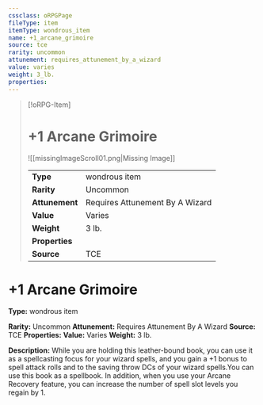 ```yaml
---
cssclass: oRPGPage
fileType: item
itemType: wondrous_item
name: +1_arcane_grimoire
source: tce
rarity: uncommon
attunement: requires_attunement_by_a_wizard
value: varies
weight: 3_lb.
properties:
---
```

> [!oRPG-Item]
> # +1 Arcane Grimoire
> ![[missingImageScroll01.png|Missing Image]]
>
> |  |   |
> |:--|---|
> |**Type** | wondrous item |
> |**Rarity** | Uncommon |
> | **Attunement** | Requires Attunement By A Wizard |
> | **Value** | Varies |
>  | **Weight**| 3 lb. |
>  |**Properties** |  |
> | **Source** | TCE |

#  +1 Arcane Grimoire
**Type:** wondrous item

**Rarity:** Uncommon
**Attunement:** Requires Attunement By A Wizard
**Source:** TCE
**Properties:**
**Value:** Varies
**Weight:** 3 lb.

**Description:** While you are holding this leather-bound book, you can use it as a spellcasting focus for your wizard spells, and you gain a +1 bonus to spell attack rolls and to the saving throw DCs of your wizard spells.You can use this book as a spellbook. In addition, when you use your Arcane Recovery feature, you can increase the number of spell slot levels you regain by 1.


